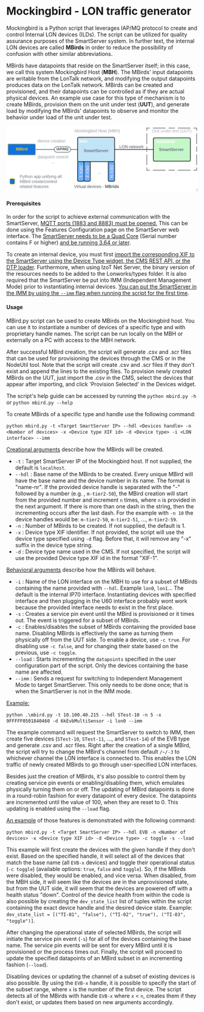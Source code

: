 # Mockingbird - LON traffic generator

Mockingbird is a Python script that leverages IAP/MQ protocol to create and control Internal LON devices (ILDs). The script can be utilized for quality assurance purposes of the SmartServer system. In further text, the internal LON devices are called **MBirds** in order to reduce the possibility of confusion with other similar abbreviations.

MBirds have datapoints that reside on the SmartServer itself; in this case, we call this system Mockingbird Host (**MBH**). The MBirds' input datapoints are writable from the LonTalk network, and modifying the output datapoints produces data on the LonTalk network. MBirds can be created and provisioned, and their datapoints can be controlled as if they are actual physical devices. An example use case for this type of mechanism is to create MBirds, provision them on the unit under test (**UUT**), and generate load by modifying the MBirds' datapoints to observe and monitor the behavior under load of the unit under test.

![](./docs/images/mockingbird_diagram.png)



#### Prerequisites

In order for the script to achieve external communication with the SmartServer, <u>MQTT ports (1883 and 8883) must be opened.</u> This can be done using the Features Configuration page on the SmartServer web interface. The <u>SmartServer needs to be a Quad Core</u> (Serial number contains F or higher) <u>and be running 3.64 or later</u>.

To create an internal device, you must first <u>import the corresponding XIF to the SmartServer using the Device Type widget, the CMS REST API, or the DTP loader</u>.  Furthermore, when using IzoT Net Server, the binary version of the resources needs to be added to the Lonworks/types folder.  It is also required that the SmartServer be put into IMM (Independent Management Mode) prior to instantiating internal devices. <u>You can put the SmartServer in the IMM by using the `--imm` flag when running the script for the first time</u>. 

#### Usage

MBird.py script can be used to create MBirds on the Mockingbird host. You can use it to instantiate a number of devices of a specific type and with proprietary handle names. The script can be run locally on the MBH or externally on a PC with access to the MBH network. 

After successful MBird creation, the script will generate .csv and .scr files that can be used for provisioning the devices through the CMS or in the NodeUtil tool. Note that the script will create .csv and .scr files if they don't exist and append the lines to the existing files. To provision newly created MBirds on the UUT, just import the .csv in the CMS, select the devices that appear after importing, and click 'Provision Selected' in the Devices widget. 

The script's help guide can be accessed by running the  `python mbird.py -h` or `python mbird.py --help`

To create MBirds of a specific type and handle use the following command:  

```shell
python mbird.py -t <Target SmartServer IP> --hdl <Devices handle> -n <Number of devices> -x <Device type XIF id> -d <Device type> -i <LON interface> --imm
```

<u>Creational arguments</u> describe how the MBirds will be created.

- `-t` : Target SmartServer IP of the Mockingbird host.  If not supplied, the default is `localhost`.
-  `--hdl` : Base name of the MBirds to be created. Every unique MBird will have the base name and the device number in its name. The format is "name-nr". If the provided device handle is separated with the "-" followed by a number (e.g. , `m-tier2-50`), the MBird creation will start from the provided number and increment `n` times, where `n` is provided in the next argument. If there is more than one dash in the string, then the incrementing occurs after the last dash. For the example with `-n 10` the device handles would be: `m-tier2-50`, `m-tier2-51`, ..., `m-tier2-59`. 
- `-n` : Number of MBirds to be created.  If not supplied, the default is 1.
- `-x` : Device type XIF identifier. If not provided, the script will use the device type specified using `-d` flag. Before that, it will remove any "-x" suffix in the device type string.
- `-d` : Device type name used in the CMS. If not specified, the script will use the provided Device type XIF id in the format "XIF-1". 

<u>Behavioral arguments</u> describe how the MBirds will behave.

- `-i` :  Name of the LON interface on the MBH to use for a subset of MBirds containing the name provided with `--hdl`. Example `lon0`, `lon1`... The default is the internal IP70 interface. Instantiating devices with specified interface and then plugging in the U60 interface probably wont work because the provided interface needs to exist in the first place.
- `-s` : Creates a service pin event until the MBird is provisioned or it times out. The event is triggered for a subset of MBirds.
- `-c` : Enables/disables the subset of MBirds containing the provided base name. Disabling MBirds is effectively the same as turning them physically off from the UUT side. To enable a device, use `-c true`. For disabling use `-c false`,  and for changing their state based on the previous, use `-c toggle`.  
- `--load` : Starts incrementing the `datapoints` specified in the user configuration part of the script. Only the devices containing the base name are affected.   
- `--imm` : Sends a request for switching to Independent Management Mode to target SmartServer. This only needs to be done once; that is when the SmartServer is not in the IMM mode. 



<u>Example:</u>

```shell
python .\mbird.py -t 10.100.40.215 --hdl STest-10 -n 5 -x 9FFFFF0501840460 -d 6kEvbMultiSensor -i lon0 --imm 
```

The example command will request the SmartServer to switch to IMM, then create five devices (`STest-10`, `STest-11`, ..., and `STest-14`) of the EVB type and generate .csv and .scr files. Right after the creation of a single MBird, the script will try to change the MBird's channel from default `/~/-3` to whichever channel the LON interface is connected to. This enables the LON traffic of newly created MBirds to go through user-specified LON interfaces. 

Besides just the creation of MBirds, it's also possible to control them by creating service pin events or enabling/disabling them, which emulates physically turning them on or off. The updating of MBird datapoints is done in a round-robin fashion for every datapoint of every device. The datapoints are incremented until the value of 100, when they are reset to 0. This updating is enabled using the `--load` flag. 

<u>An example</u> of those features is demonstrated with the following command:

```shell
python mbird.py -t <Target SmartServer IP> --hdl EVB -n <Number of devices> -x <Device type XIF id> -d <Device type> -c toggle -s --load
```

This example will first create the devices with the given handle if they don't exist. Based on the specified handle, it will select all of the devices that match the base name (all `EVB-x` devices) and toggle their operational status (`-c toggle`) (available options: `true`, `false` and `toggle`). So, if the MBirds were disabled, they would be enabled, and vice versa. When disabled, from the MBH side, it will seem like the devices are in the unprovisioned state, but from the UUT side, it will seem that the devices are powered off with a health status "down". Control of the device health from within the code is also possible by creating the `dev_state_list` list of tuples within the script containing the exact device handle and the desired device state. Example:  `dev_state_list = [("TI-01", "false"), ("TI-02", "true"), ("TI-03", "toggle")]`.

After changing the operational state of selected MBirds, the script will initiate the service pin event (`-s`) for all of the devices containing the base name. The service pin events will be sent for every MBird until it is provisioned or the process times out. Finally, the script will proceed to update the specified datapoints of an MBird subset in an incrementing fashion (`--load`).

Disabling devices or updating the channel of a subset of existing devices is also possible. By using the `EVB-x` handle, it is possible to specify the start of the subset range, where `x` is the number of the first device. The script detects all of the MBirds with handle `EVB-x` where `x` < `n`,  creates them if they don't exist, or updates them based on new arguments accordingly.   
